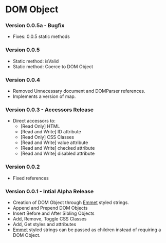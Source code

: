 # DOM Object

### Version 0.0.5a - Bugfix

- Fixes: 0.0.5 static methods

### Version 0.0.5

- Static method: isValid
- Static method: Coerce to DOM Object

### Version 0.0.4

- Removed Unnecessary document and DOMParser references.
- Implements a version of map. 

### Version 0.0.3 - Accessors Release

- Direct accessors to:
  - [Read Only] HTML
  - [Read and Write] ID attribute
  - [Read Only] CSS Classes
  - [Read and Write] value attribute
  - [Read and Write] checked attribute
  - [Read and Write] disabled attribute

### Version 0.0.2

- Fixed references 

### Version 0.0.1 - Intial Alpha Release

- Creation of DOM Object through [Emmet](https://emmet.io/) styled strings.
- Append and Prepend DOM Objects
- Insert Before and After Sibling Objects
- Add, Remove, Toggle CSS Classes
- Add, Get styles and attributes
- [Emmet](https://emmet.io/) styled strings can be passed as children instead of requiring a DOM Object.
